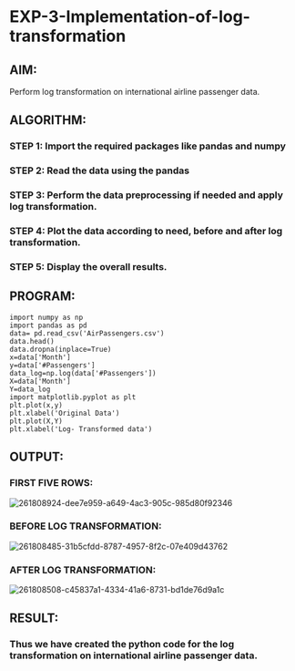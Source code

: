 # EXP-3-Implementation-of-log-transformation

## AIM:
Perform log transformation on international airline passenger data.
## ALGORITHM:
### STEP 1: Import the required packages like pandas and numpy
### STEP 2: Read the data using the pandas
### STEP 3: Perform the data preprocessing if needed and apply log transformation.
### STEP 4: Plot the data according to need, before and after log transformation.
### STEP 5: Display the overall results.

## PROGRAM:
```
import numpy as np
import pandas as pd
data= pd.read_csv('AirPassengers.csv')
data.head()
data.dropna(inplace=True)
x=data['Month']
y=data['#Passengers']
data_log=np.log(data['#Passengers'])
X=data['Month']
Y=data_log
import matplotlib.pyplot as plt
plt.plot(x,y)
plt.xlabel('Original Data')
plt.plot(X,Y)
plt.xlabel('Log- Transformed data')
```
## OUTPUT:
### FIRST FIVE ROWS:

![261808924-dee7e959-a649-4ac3-905c-985d80f92346](https://github.com/naramala-niharika/exp-3/assets/94165377/fe50841a-a283-4cc2-995c-f13f1c67fdf1)

### BEFORE LOG TRANSFORMATION:

![261808485-31b5cfdd-8787-4957-8f2c-07e409d43762](https://github.com/naramala-niharika/exp-3/assets/94165377/9a759d46-7e0d-4d4e-9957-335029870ccd)

### AFTER LOG TRANSFORMATION:

![261808508-c45837a1-4334-41a6-8731-bd1de76d9a1c](https://github.com/naramala-niharika/exp-3/assets/94165377/215c25a0-ac1b-42f3-962d-64564b6df85f)

## RESULT:
### Thus we have created the python code for the log transformation on international airline passenger data.
